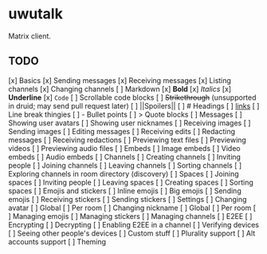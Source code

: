 # uwutalk
Matrix client.

## TODO
[x] Basics
    [x] Sending messages
    [x] Receiving messages
    [x] Listing channels
    [x] Changing channels
[ ] Markdown
    [x] **Bold**
    [x] *Italics*
    [x] __Underline__
    [x] `Code`
    [ ] Scrollable code blocks
    [ ] ~~Strikethrough~~ (unsupported in druid; may send pull request later)
    [ ] ||Spoilers||
    [ ] # Headings
    [ ] [links](https://lauwa.xyz)
    [ ] Line break thingies
    [ ]  - Bullet points
    [ ] > Quote blocks
[ ] Messages
    [ ] Showing user avatars
    [ ] Showing user nicknames
    [ ] Receiving images
    [ ] Sending images
    [ ] Editing messages
    [ ] Receiving edits
    [ ] Redacting messages
    [ ] Receiving redactions
    [ ] Previewing text files
    [ ] Previewing videos
    [ ] Previewing audio files
    [ ] Embeds
        [ ] Image embeds
        [ ] Video embeds
        [ ] Audio embeds
[ ] Channels
    [ ] Creating channels
    [ ] Inviting people
    [ ] Joining channels
    [ ] Leaving channels
    [ ] Sorting channels
    [ ] Exploring channels in room directory (discovery)
[ ] Spaces
    [ ] Joining spaces
    [ ] Inviting people
    [ ] Leaving spaces
    [ ] Creating spaces
    [ ] Sorting spaces
[ ] Emojis and stickers
    [ ] Inline emojis
    [ ] Big emojis
    [ ] Sending emojis
    [ ] Receiving stickers
    [ ] Sending stickers
[ ] Settings
    [ ] Changing avatar
        [ ] Global
        [ ] Per room
    [ ] Changing nickname
        [ ] Global
        [ ] Per room
    [ ] Managing emojis
    [ ] Managing stickers
    [ ] Managing channels
[ ] E2EE
    [ ] Encrypting
    [ ] Decrypting
    [ ] Enabling E2EE in a channel
    [ ] Verifying devices
    [ ] Seeing other people's devices
[ ] Custom stuff
    [ ] Plurality support
    [ ] Alt accounts support
    [ ] Theming
